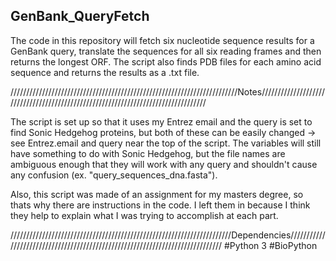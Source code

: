 ## GenBank_QueryFetch
The code in this repository will fetch six nucleotide sequence results for a GenBank query, translate the sequences for all six reading frames and then returns the longest ORF. The script also finds PDB files for each amino acid sequence and returns the results as a .txt file. 

////////////////////////////////////////////////////////////////////////Notes//////////////////////////////////////////////////////////////////////////////////

The script is set up so that it uses my Entrez email and the query is set to find Sonic Hedgehog proteins, but both of these can be easily changed -> see Entrez.email and query near the top of the script. The variables will still have something to do with Sonic Hedgehog, but the file names are ambiguous enough that they will work with any query and shouldn't cause any confusion (ex. "query_sequences_dna.fasta").  

Also, this script was made of an assignment for my masters degree, so thats why there are instructions in the code. I left them in because I think they help to explain what I was trying to accomplish at each part. 

//////////////////////////////////////////////////////////////////////Dependencies//////////////////////////////////////////////////////////////////////////////
#Python 3
#BioPython 

